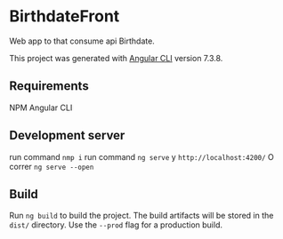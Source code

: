 # BirthdateFront

Web app to that consume api Birthdate.

This project was generated with [Angular CLI](https://github.com/angular/angular-cli) version 7.3.8.

## Requirements

NPM
Angular CLI

## Development server

run command `nmp i`
run command `ng serve` y `http://localhost:4200/` O correr `ng serve --open`

## Build

Run `ng build` to build the project. The build artifacts will be stored in the `dist/` directory. Use the `--prod` flag for a production build.
